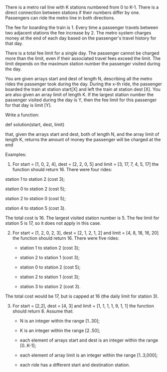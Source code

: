 There is a metro rail line with K stations numbered from 0 to K-1. 
There is a direct connection between stations if their numbers differ by one. 
Passengers can ride the metro line in both directions.

The fee for boarding the train is 1. Every time a passenger travels between two adjacent stations the fee increase by 2. 
The metro system charges money at the end of each day based on the passenger's travel history for that day.

There is a total fee limit for a single day. The passenger cannot be charged more than the limit, even if their associated travel 
fees exceed the limit. The limit depends on the maximum station number the passenger visited during the day.

You are given arrays start and dest of length N, describing all the metro rides the passenger took during the day. 
During the x-th ride, the passenger boarded the train at station start[X] and left the train at station dest [X]. 
You are also given an array limit of length K. 
If the largest station number the passenger visited during the day is Y, then the fee limit for this passenger for that day is limit [Y].

Write a function:

def solution(start, dest, limit)

that, given the arrays start and dest, both of length N, 
and the array limit of length K, returns the amount of money the passenger will be charged at the end

Examples:

1. For start = [1, 0, 2, 4], dest = [2, 2, 0, 5] and limit = [3, 17, 7, 4, 5, 17] the function should return 16.
There were four rides:

station 1 to station 2 (cost 3);

station 0 to station 2 (cost 5);

station 2 to station 0 (cost 5);

station 4 to station 5 (cost 3).

The total cost is 16. The largest visited station number is 5. The fee limit for station 5 is 17, so it does not apply in this case.


2. For start = [1, 2, 0, 2, 3], dest = [2, 1, 2, 1, 2] and limit = [4, 8, 18, 16, 20] the function should return 16.
There were five rides:
    - station 1 to station 2 (cost 3);

    - station 2 to station 1 (cost 3);

    - station 0 to station 2 (cost 5);

    - station 2 to station 1 (cost 3);

    - station 3 to station 2 (cost 3).

The total cost would be 17, but is capped at 16 (the daily limit for station 3).

3. For start = [2,2], dest = [4, 3] and limit = [1, 1, 1, 1, 9, 1, 1] the function should return 8.
Assume that:
    - N is an integer within the range [1..30];

    - K is an integer within the range [2..50];

    - each element of arrays start and dest is an integer within the range [0..K-1];

    - each element of array limit is an integer within the range [1..3,000];

    - each ride has a different start and destination station.